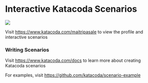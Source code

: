# Interactive Katacoda Scenarios

[![](http://shields.katacoda.com/katacoda/maitripasale/count.svg)](https://www.katacoda.com/maitripasale "Get your profile on Katacoda.com")

Visit https://www.katacoda.com/maitripasale to view the profile and interactive scenarios

### Writing Scenarios
Visit https://www.katacoda.com/docs to learn more about creating Katacoda scenarios

For examples, visit https://github.com/katacoda/scenario-example
